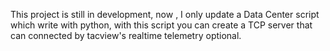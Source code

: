 This project is still in development, now , I only update a Data Center script which write with python, with this script you can create a TCP server that can connected by tacview's realtime telemetry optional.
